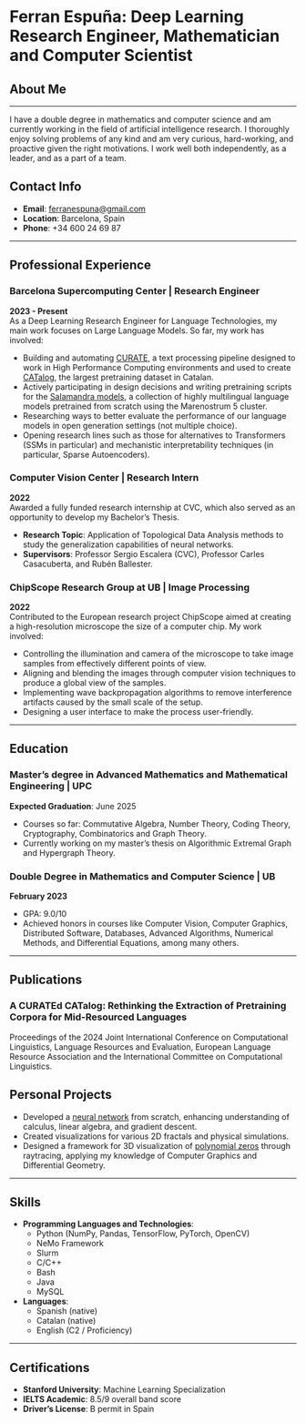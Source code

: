 # Ferran Espuña: Deep Learning Research Engineer, Mathematician and Computer Scientist

## About Me

---

I have a double degree in mathematics and computer science and am currently working in the field of artificial intelligence research. I thoroughly enjoy solving problems of any kind and am very curious, hard-working, and proactive given the right motivations. I work well both independently, as a leader, and as a part of a team.

## Contact Info

- **Email**: [ferranespuna@gmail.com](mailto:ferranespuna@gmail.com)
- **Location**: Barcelona, Spain
- **Phone**: +34 600 24 69 87

---

## Professional Experience

### Barcelona Supercomputing Center | Research Engineer
**2023 - Present**  
As a Deep Learning Research Engineer for Language Technologies, my main work focuses on Large Language Models. So far, my work has involved:

- Building and automating [CURATE](https://github.com/langtech-bsc/CURATE), a text processing pipeline designed to work in High Performance Computing environments and used to create [CATalog](https://huggingface.co/datasets/projecte-aina/CATalog), the largest pretraining dataset in Catalan.
- Actively participating in design decisions and writing pretraining scripts for the [Salamandra models](https://huggingface.co/collections/BSC-LT/salamandra-66fc171485944df79469043a), a collection of highly multilingual language models pretrained from scratch using the Marenostrum 5 cluster.
- Researching ways to better evaluate the performance of our language models in open generation settings (not multiple choice).
- Opening research lines such as those for alternatives to Transformers (SSMs in particular) and mechanistic interpretability techniques (in particular, Sparse Autoencoders).

### Computer Vision Center | Research Intern
**2022**  
Awarded a fully funded research internship at CVC, which also served as an opportunity to develop my Bachelor’s Thesis.

- **Research Topic**: Application of Topological Data Analysis methods to study the generalization capabilities of neural networks.
- **Supervisors**: Professor Sergio Escalera (CVC), Professor Carles Casacuberta, and Rubén Ballester.

### ChipScope Research Group at UB | Image Processing
**2022**  
Contributed to the European research project ChipScope aimed at creating a high-resolution microscope the size of a computer chip. My work involved:

- Controlling the illumination and camera of the microscope to take image samples from effectively different points of view.
- Aligning and blending the images through computer vision techniques to produce a global view of the samples.
- Implementing wave backpropagation algorithms to remove interference artifacts caused by the small scale of the setup.
- Designing a user interface to make the process user-friendly.

---

## Education

### Master’s degree in Advanced Mathematics and Mathematical Engineering | UPC
**Expected Graduation**: June 2025

- Courses so far: Commutative Algebra, Number Theory, Coding Theory, Cryptography, Combinatorics and Graph Theory.
- Currently working on my master’s thesis on Algorithmic Extremal Graph and Hypergraph Theory.

### Double Degree in Mathematics and Computer Science | UB
**February 2023**

- GPA: 9.0/10
- Achieved honors in courses like Computer Vision, Computer Graphics, Distributed Software, Databases, Advanced Algorithms, Numerical Methods, and Differential Equations, among many others.

---

## Publications

### A CURATEd CATalog: Rethinking the Extraction of Pretraining Corpora for Mid-Resourced Languages
Proceedings of the 2024 Joint International Conference on Computational Linguistics, Language Resources and Evaluation, European Language Resource Association and the International Committee on Computational Linguistics.

## Personal Projects

- Developed a [neural network](https://github.com/ferranEspuna/machineLearning/blob/main/neural_network_from_scratch.ipynb) from scratch, enhancing understanding of calculus, linear algebra, and gradient descent.
- Created visualizations for various 2D fractals and physical simulations.
- Designed a framework for 3D visualization of [polynomial zeros](https://github.com/ferranEspuna/Grafics_P1/blob/main/Modelling/Objects/PolynomialEq.cpp) through raytracing, applying my knowledge of Computer Graphics and Differential Geometry.

---

## Skills

- **Programming Languages and Technologies**:
  - Python (NumPy, Pandas, TensorFlow, PyTorch, OpenCV)
  - NeMo Framework
  - Slurm
  - C/C++
  - Bash
  - Java
  - MySQL
- **Languages**:
  - Spanish (native)
  - Catalan (native)
  - English (C2 / Proficiency)

---

## Certifications

- **Stanford University**: Machine Learning Specialization
- **IELTS Academic**: 8.5/9 overall band score
- **Driver’s License**: B permit in Spain

